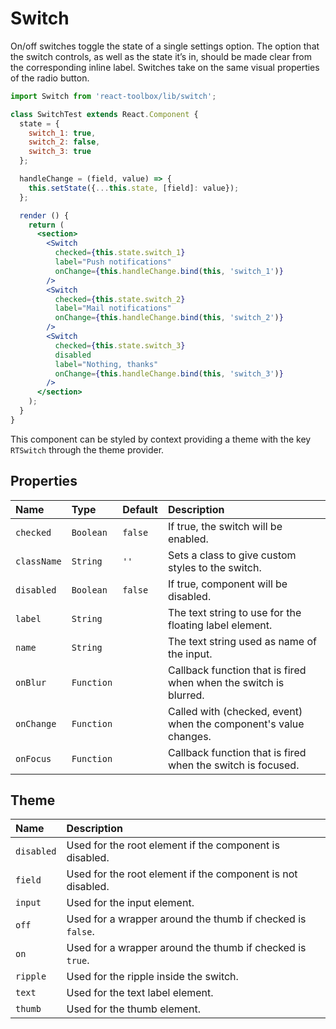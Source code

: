 # Switch

On/off switches toggle the state of a single settings option. The option that the switch controls, as well as the state it’s in, should be made clear from the corresponding inline label. Switches take on the same visual properties of the radio button.

<!-- example -->
```jsx
import Switch from 'react-toolbox/lib/switch';

class SwitchTest extends React.Component {
  state = {
    switch_1: true,
    switch_2: false,
    switch_3: true
  };

  handleChange = (field, value) => {
    this.setState({...this.state, [field]: value});
  };

  render () {
    return (
      <section>
        <Switch
          checked={this.state.switch_1}
          label="Push notifications"
          onChange={this.handleChange.bind(this, 'switch_1')}
        />
        <Switch
          checked={this.state.switch_2}
          label="Mail notifications"
          onChange={this.handleChange.bind(this, 'switch_2')}
        />
        <Switch
          checked={this.state.switch_3}
          disabled
          label="Nothing, thanks"
          onChange={this.handleChange.bind(this, 'switch_3')}
        />
      </section>
    );
  }
}
```

This component can be styled by context providing a theme with the key `RTSwitch` through the theme provider.

## Properties

| Name              | Type          | Default       | Description|
|:-----|:-----|:-----|:-----|
| `checked`      | `Boolean`        | `false`       | If true, the switch will be enabled.|
| `className`    | `String`         | `''`          | Sets a class to give custom styles to the switch.|
| `disabled`     | `Boolean`        | `false`       | If true, component will be disabled.|
| `label`        | `String`         |               | The text string to use for the floating label element.|
| `name`         | `String`         |               | The text string used as name of the input.|
| `onBlur`       | `Function`       |               | Callback function that is fired when when the switch is blurred.|
| `onChange`     | `Function`       |               | Called with (checked, event) when the component's value changes.|
| `onFocus`      | `Function`       |               | Callback function that is fired when the switch is focused.|

## Theme

| Name     | Description|
|:---------|:-----------|
| `disabled` | Used for the root element if the component is disabled.|
| `field` | Used for the root element if the component is not disabled.|
| `input` | Used for the input element.|
| `off` | Used for a wrapper around the thumb if checked is `false`.|
| `on` | Used for a wrapper around the thumb if checked is `true`.|
| `ripple` | Used for the ripple inside the switch.|
| `text` | Used for the text label element.|
| `thumb` | Used for the thumb element.|
